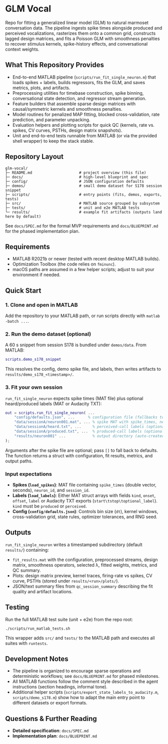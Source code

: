 # GLM Vocal

Repo for fitting a generalized linear model (GLM) to natural marmoset conversation data. The pipeline ingests spike times alongside produced and perceived vocalizations, rasterizes them onto a common grid, constructs lagged design matrices, and fits a Poisson GLM with smoothness penalties to recover stimulus kernels, spike-history effects, and conversational context weights.

## What This Repository Provides
- End-to-end MATLAB pipeline (`scripts/run_fit_single_neuron.m`) that loads spikes + labels, builds regressors, fits the GLM, and saves metrics, plots, and artifacts.
- Preprocessing utilities for timebase construction, spike binning, conversational state detection, and regressor stream generation.
- Feature builders that assemble sparse design matrices with causal/symmetric kernels and smoothness penalties.
- Model routines for penalized MAP fitting, blocked cross-validation, rate prediction, and parameter unpacking.
- Evaluation helpers and plotting scripts for quick QC (kernels, rate vs. spikes, CV curves, PSTHs, design matrix snapshots).
- Unit and end-to-end tests runnable from MATLAB (or via the provided shell wrapper) to keep the stack stable.

## Repository Layout
```
glm-vocal/
├─ README.md                     # project overview (this file)
├─ docs/                         # high-level blueprint and spec
├─ config/                       # JSON configuration defaults
├─ demos/                        # small demo dataset for S178 session snippet
├─ scripts/                      # entry points (fits, demos, exports, tests)
├─ src/                          # MATLAB source grouped by subsystem
├─ tests/                        # unit and e2e MATLAB tests
└─ results/                      # example fit artifacts (outputs land here by default)
```

See `docs/SPEC.md` for the formal MVP requirements and `docs/BLUEPRINT.md` for the phased implementation plan.

## Requirements
- MATLAB R2021b or newer (tested with recent desktop MATLAB builds).
- Optimization Toolbox (the code relies on `fminunc`).
- macOS paths are assumed in a few helper scripts; adjust to suit your environment if needed.

## Quick Start
### 1. Clone and open in MATLAB
Add the repository to your MATLAB path, or run scripts directly with `matlab -batch ...`.

### 2. Run the demo dataset (optional)
A 60 s snippet from session S178 is bundled under `demos/data`. From MATLAB:
```matlab
scripts.demo_s178_snippet
```
This resolves the config, demo spike file, and labels, then writes artifacts to `results/demo_s178_<timestamp>/`.

### 3. Fit your own session
`run_fit_single_neuron` expects spike times (MAT file) plus optional heard/produced labels (MAT or Audacity TXT):
```matlab
out = scripts.run_fit_single_neuron( ...
    "config/defaults.json", ...      % configuration file (fallbacks to defaults if empty)
    "data/sessionA/neuron001.mat", ... % spike MAT with spike_times, neuron_id, session_id
    "data/sessionA/heard.txt", ...     % perceived-call labels (optional)
    "data/sessionA/produced.txt", ...  % produced-call labels (optional)
    "results/neuron001" ...            % output directory (auto-created)
);
```
Arguments after the spike file are optional; pass `[]` to fall back to defaults. The function returns a struct with configuration, fit results, metrics, and output paths.

### Input expectations
- **Spikes (`load_spikes`)**: MAT file containing `spike_times` (double vector, seconds), `neuron_id`, and `session_id`.
- **Labels (`load_labels`)**: Either MAT struct arrays with fields `kind`, `onset`, `offset`, `label` or Audacity TXT exports (`start\tstop\toptional_label`). `kind` must be `produced` or `perceived`.
- **Config (`config/defaults.json`)**: Controls bin size (`dt`), kernel windows, cross-validation grid, state rules, optimizer tolerances, and RNG seed.

## Outputs
`run_fit_single_neuron` writes a timestamped subdirectory (default `results/`) containing:
- `fit_results.mat` with the configuration, preprocessed streams, design matrix, smoothness operators, selected λ, fitted weights, metrics, and QC summary.
- Plots: design matrix preview, kernel traces, firing-rate vs spikes, CV curve, PSTHs (stored under `results/<run>/plots/`).
- JSON/text summary files from `qc_session_summary` describing the fit quality and artifact locations.

## Testing
Run the full MATLAB test suite (unit + e2e) from the repo root:
```
./scripts/run_matlab_tests.sh
```
This wrapper adds `src/` and `tests/` to the MATLAB path and executes all suites with `runtests`.

## Development Notes
- The pipeline is organized to encourage sparse operations and deterministic workflows; see `docs/BLUEPRINT.md` for phased milestones.
- All MATLAB functions follow the comment style described in the agent instructions (section headings, informal tone).
- Additional helper scripts (`scripts/export_state_labels_to_audacity.m`, `scripts/demo_s178.m`) show how to adapt the main entry point to different datasets or export formats.

## Questions & Further Reading
- **Detailed specification**: `docs/SPEC.md`
- **Implementation plan**: `docs/BLUEPRINT.md`
